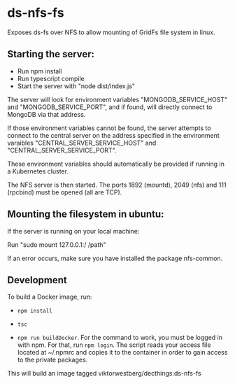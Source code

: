 # ds-nfs-fs
Exposes ds-fs over NFS to allow mounting of GridFs file system in linux.

## Starting the server:
- Run npm install
- Run typescript compile
- Start the server with "node dist/index.js"

The server will look for environment variables "MONGODB_SERVICE_HOST" and "MONGODB_SERVICE_PORT", and if found, will directly connect to MongoDB via that address.

If those environment variables cannot be found, the server attempts to connect to the central server on the address specified in the environment varaibles "CENTRAL_SERVER_SERVICE_HOST" and "CENTRAL_SERVER_SERVICE_PORT". 

These environment variables should automatically be provided if running in a Kubernetes cluster.

The NFS server is then started. The ports 1892 (mountd), 2049 (nfs) and 111 (rpcbind) must be opened (all are TCP).

## Mounting the filesystem in ubuntu:

If the server is running on your local machine:

Run "sudo mount 127.0.0.1:/ /path"

If an error occurs, make sure you have installed the package nfs-common.

## Development

To build a Docker image, run:

- `npm install`

- `tsc`
- `npm run buildDocker`. For the command to work, you must be logged in with npm. For that, run `npm login`. The script reads your access file located at ~/.npmrc and copies it to the container in order to gain access to the private packages. 

This will build an image tagged viktorwestberg/decthings:ds-nfs-fs

